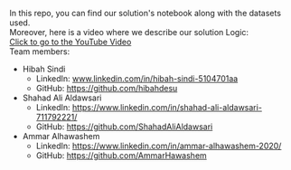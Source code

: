 In this repo, you can find our solution's notebook along with the datasets used.
<br>
Moreover, here is a video where we describe our solution Logic: <br>
[Click to go to the YouTube Video](https://www.youtube.com/watch?v=0rt4qCfxgyY)
<br>
Team members:
- Hibah Sindi
    - LinkedIn: www.linkedin.com/in/hibah-sindi-5104701aa
    - GitHub: https://github.com/hibahdesu
- Shahad Ali Aldawsari
    - LinkedIn: https://www.linkedin.com/in/shahad-ali-aldawsari-711792221/
    - GitHub: https://github.com/ShahadAliAldawsari
- Ammar Alhawashem
    - LinkedIn: https://www.linkedin.com/in/ammar-alhawashem-2020/
    - GitHub: https://github.com/AmmarHawashem
